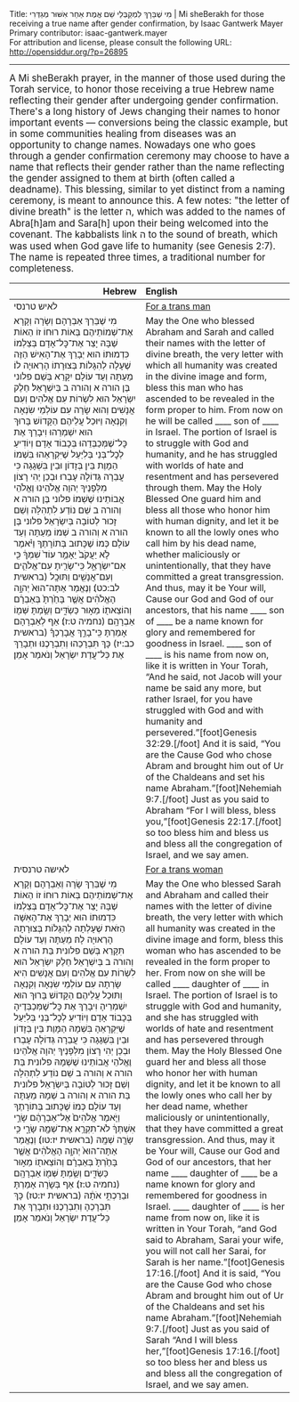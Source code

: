 <html>
<head></head>
<body>
Title: מִי שֶׁבֵּרָךְ לִמְקַבְּלֵי שֵׁם אֱמֶת אַחַר אִשּׁוּר מְגַדְּרִי | Mi sheBerakh for those receiving a true name after gender confirmation, by Isaac Gantwerk Mayer<br />
Primary contributor: isaac-gantwerk.mayer<br />
For attribution and license, please consult the following URL: <a href="http://opensiddur.org/?p=26895">http://opensiddur.org/?p=26895</a>
<p />
<hr />

<div class="english" style="font-size: 1.2em;">
A Mi sheBerakh prayer, in the manner of those used during the Torah service, to honor those receiving a true Hebrew name reflecting their gender after undergoing gender confirmation. There's a long history of Jews changing their names to honor important events — conversions being the classic example, but in some communities healing from diseases was an opportunity to change names. Nowadays one who goes through a gender confirmation ceremony may choose to have a name that reflects their gender rather than the name reflecting the gender assigned to them at birth (often called a deadname). This blessing, similar to yet distinct from a naming ceremony, is meant to announce this. A few notes: "the letter of divine breath" is the letter ה, which was added to the names of Abra[h]am and Sara[h] upon their being welcomed into the covenant. The kabbalists link ה to the sound of breath, which was used when God gave life to humanity (see Genesis 2:7). The name is repeated three times, a traditional number for completeness.
</div>

<table style="margin-left: auto;margin-right: auto;" class="draggable">
<thead><tr><th id="x" style="text-align: right;">Hebrew</th><th style="text-align: left;">English</th></tr></thead>
<tbody>
<tr><td style="vertical-align:top;">
<div class="liturgy"><span lang="he">
לאיש טרנסי
</span></div></td>
 
<td style="vertical-align:top;" width="53%">
<div class="english">
<u>For a trans man</u>
</div></td></tr>


<tr><td style="vertical-align:top;">
<div class="liturgy"><span lang="he">
מִי שֶׁבֵּרַךְ אַבְרָהָם וְשָׂרָה וְקָרָא אֶת־שְׁמוֹתֵיהֶם בְּאוֹת רוּחוֹ זוֹ הַאוֹת שֶׁבָּהּ יָצַר אֶת־כׇּל־אָדָם בְּצַלְמוֹ כִּדְמוּתוֹ הוּא יְבָרֵךְ אֶת־הָאִישׁ הַזֶּה שֶׁעָלָה לְהִגָּלוֹת בְּצוּרָתוֹ הָרְאוּיָה לוֹ׃ מֵעַתָּה וְעַד עוֹלָם יִקָּרֵא בְּשֵׁם <span class="instruction">פלוני בֶּן הורה א וְהורה ב</span> בְּיִשְׁרָאֵל׃ חֵלֶק יִשְׂרָאֵל הוּא לִשְׂרוֹת עִם אֱלֹהִים וְעִם אֲנָשִׁים וְהוּא שָׂרָה עִם עוֹלְמֵי שִׂנְאָה וְקִנְאָה וַיּוּכַל עֲלֵיהֶם׃ הַקָּדוֹשׁ בָּרוּךְ הוּא יִשְׁמְרֵהוּ וִיבָרֵךְ אֶת כׇּל־שֶׁמְּכַבְּדֵהוּ בְּכָבוֹד אָדָם וְיוֹדִיעַ לְכׇל־בְּנֵי בְּלִיַּעַל שֶׁיִּקְרָאֵהוּ בִּשְׁמוֹ הַמָּוֶת בֵּין בְּזָדוֹן וּבֵין בִּשְׁגָגָה כִּי עֲבֵרָה גְּדוֹלָה עָבְרוּ׃ וּבְכֵן יְהִי רָצוֹן מִלְּפָנֶיךָ יְהוָה אֱלֹהֵינוּ וֶאֱלֹהֵי אֲבוֹתֵינוּ שֶׁשְׁמוֹ <span class="instruction">פלוני בֶּן הורה א וְהורה ב</span> שֵׁם נוֹדַע לִתְהִלָּה וְשֵׁם זָכוּר לְטוֹבָה בְּיִשְׂרָאֵל׃ <span class="instruction">פלוני בֶּן הורה א וְהורה ב</span> שְׁמוֹ מֵעַתָּה וְעַד עוֹלָם כְּמוֹ שֶׁכָּתוּב בְּתוֹרָתֶךָ וַיֹּ֗אמֶר לֹ֤א יַעֲקֹב֙ יֵאָמֵ֥ר עוֹד֙ שִׁמְךָ֔ כִּ֖י אִם־יִשְׂרָאֵ֑ל כִּֽי־שָׂרִ֧יתָ עִם־אֱלֹהִ֛ים וְעִם־אֲנָשִׁ֖ים וַתּוּכָֽל <span class="citation">(בראשית לב:כט)</span>׃ וְנֶאֱמַר אַתָּה־הוּא֙ יְהוָ֣ה הָאֱלֹהִ֔ים אֲשֶׁ֤ר בָּחַ֙רְתָּ֙ בְּאַבְרָ֔ם וְהוֹצֵאת֖וֹ מֵא֣וּר כַּשְׂדִּ֑ים וְשַׂ֥מְתָּ שְּׁמ֖וֹ אַבְרָהָֽם <span class="citation">(נחמיה ט:ז)</span>׃ אַף לְאַבְרָהָם אָמַרְתָּ כִּֽי־בָרֵ֣ךְ אֲבָרֶכְךָ֗ <span class="citation">(בראשית כב:יז)</span> כָּךְ תִּבְרָכֵהוּ וְתִבְרָכֶנּוּ וּתְבָרֵךְ אֶת כּֽל־עֲדַת יִשְׂרָאֵל וְנֹאמַר אָמֵן׃
</span></div></td>
 
<td style="vertical-align:top;">
<div class="english">
May the One who blessed Abraham and Sarah and called their names with the letter of divine breath, the very letter with which all humanity was created in the divine image and form, bless this man who has ascended to be revealed in the form proper to him. From now on he will be called <span class="citation">____ son of ____</span> in Israel. The portion of Israel is to struggle with God and humanity, and he has struggled with worlds of hate and resentment and has persevered through them. May the Holy Blessed One guard him and bless all those who honor him with human dignity, and let it be known to all the lowly ones who call him by his dead name, whether maliciously or unintentionally, that they have committed a great transgression. And thus, may it be Your will, Cause our God and God of our ancestors, that his name <span class="citation">____ son of ____</span> be a name known for glory and remembered for goodness in Israel. <span class="citation">____ son of ____</span> is his name from now on, like it is written in Your Torah, “And he said, not Jacob will your name be said any more, but rather Israel, for you have struggled with God and with humanity and persevered.”[foot]Genesis 32:29.[/foot] And it is said, “You are the Cause God who chose Abram and brought him out of Ur of the Chaldeans and set his name Abraham.”[foot]Nehemiah 9:7.[/foot] Just as you said to Abraham “For I will bless, bless you,”[foot]Genesis 22:17.[/foot] so too bless him and bless us and bless all the congregation of Israel, and we say amen.
</div></td></tr>


<tr><td style="vertical-align:top;">
<div class="liturgy"><span lang="he">
לאישה טרנסית
</span></div></td>
 
<td style="vertical-align:top;">
<div class="english">
<u>For a trans woman</u>
</div></td></tr>


<tr><td style="vertical-align:top;">
<div class="liturgy"><span lang="he">
מִי שֶׁבֵּרַךְ שָׂרָה וְאַבְרָהָם וְקָרָא אֶת־שְׁמוֹתֵיהֶם בְּאוֹת רוּחוֹ זוֹ הַאוֹת שֶׁבָּהּ יָצַר אֶת־כׇּל־אָדָם בְּצַלְמוֹ כִּדְמוּתוֹ הוּא יְבָרֵךְ אֶת־הָאִשָּׁה הַזֹּאת שֶׁעָלְתָה לְהִגָּלוֹת בְּצוּרָתָהּ הָרְאוּיָה לָהּ׃ מֵעַתָּה וְעַד עוֹלָם תִּקָּרֵא בְּשֵׁם <span class="instruction">פלונית בַּת הורה א וְהורה ב</span> בְּיִשְׁרָאֵל׃ חֵלֶק יִשְׂרָאֵל הוּא לִשְׂרוֹת עִם אֱלֹהִים וְעִם אֲנָשִׁים הִיא שָׂרְתָה עִם עוֹלְמֵי שִׂנְאָה וְקִנְאָה וַתּוּכַל עֲלֵיהֶם׃ הַקָּדוֹשׁ בָּרוּךְ הוּא יִשְׁמְרֵיהָ וִיבָרֵךְ אֶת כׇּל־שֶׁמְּכַבְּדֶיהָ בְּכָבוֹד אָדָם וְיוֹדִיעַ לְכׇל־בְּנֵי בְּלִיַּעַל שֶׁיִּקְרָאֵהָ בִּשְׁמָהּ הַמָּוֶת בֵּין בְּזָדוֹן וּבֵין בִּשְׁגָגָה כִּי עֲבֵרָה גְּדוֹלָה עָבְרוּ׃ וּבְכֵן יְהִי רָצוֹן מִלְּפָנֶיךָ יְהוָה אֱלֹהֵינוּ וֶאֱלֹהֵי אֲבוֹתֵינוּ שֶׁשְׁמָהּ <span class="instruction">פלונית בַּת הורה א וְהורה ב</span> שֵׁם נוֹדַע לִתְהִלָּה וְשֵׁם זָכוּר לְטוֹבָה בְּיִשְׂרָאֵל׃ <span class="instruction">פלונית בַּת הורה א וְהורה ב</span> שְׁמָהּ מֵעַתָּה וְעַד עוֹלָם כְּמוֹ שֶׁכָּתוּב בְּתוֹרָתֶךָ וַיֹּ֤אמֶר אֱלֹהִים֙ אֶל־אַבְרָהָ֔ם שָׂרַ֣י אִשְׁתְּךָ֔ לֹא־תִקְרָ֥א אֶת־שְׁמָ֖הּ שָׂרָ֑י כִּ֥י שָׂרָ֖ה שְׁמָֽהּ <span class="citation">(בראשית יז:טו)</span>׃ וְנֶאֱמַר אַתָּה־הוּא֙ יְהוָ֣ה הָאֱלֹהִ֔ים אֲשֶׁ֤ר בָּחַ֙רְתָּ֙ בְּאַבְרָ֔ם וְהוֹצֵאת֖וֹ מֵא֣וּר כַּשְׂדִּ֑ים וְשַׂ֥מְתָּ שְּׁמ֖וֹ אַבְרָהָֽם <span class="citation">(נחמיה ט:ז)</span>׃ אַף בְּשָׂרָה אָמַרְתָּ וּבֵרַכְתִּ֣י אֹתָ֔הּ <span class="citation">(בראשית יז:טז)</span> כָּךְ תִּבְרָכֵהָ וְתִבְרָכֶנּוּ וּתְבָרֵךְ אֶת כּֽל־עֲדַת יִשְׂרָאֵל וְנֹאמַר אָמֵן׃
</span></div></td>
 
<td style="vertical-align:top;">
<div class="english">
May the One who blessed Sarah and Abraham and called their names with the letter of divine breath, the very letter with which all humanity was created in the divine image and form, bless this woman who has ascended to be revealed in the form proper to her. From now on she will be called <span class="citation">____ daughter of ____</span> in Israel. The portion of Israel is to struggle with God and humanity, and she has struggled with worlds of hate and resentment and has persevered through them. May the Holy Blessed One guard her and bless all those who honor her with human dignity, and let it be known to all the lowly ones who call her by her dead name, whether maliciously or unintentionally, that they have committed a great transgression. And thus, may it be Your will, Cause our God and God of our ancestors, that her name <span class="citation">____ daughter of ____</span> be a name known for glory and remembered for goodness in Israel. <span class="citation">____ daughter of ____</span> is her name from now on, like it is written in Your Torah, “and God said to Abraham, Sarai your wife, you will not call her Sarai, for Sarah is her name.”[foot]Genesis 17:16.[/foot] And it is said, “You are the Cause God who chose Abram and brought him out of Ur of the Chaldeans and set his name Abraham.”[foot]Nehemiah 9:7.[/foot] Just as you said of Sarah “And I will bless her,”[foot]Genesis 17:16.[/foot] so too bless her and bless us and bless all the congregation of Israel, and we say amen.
</div></td></tr>
</tbody></table>
</body>
</html>
